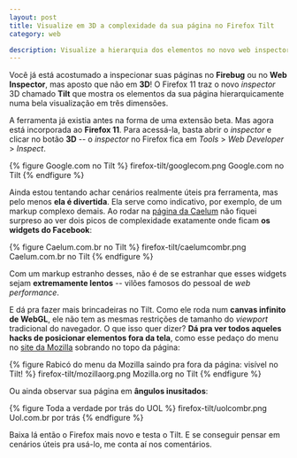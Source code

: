 ```yaml
---
layout: post
title: Visualize em 3D a complexidade da sua página no Firefox Tilt
category: web

description: Visualize a hierarquia dos elementos no novo web inspector do Firefox 11
---
```


Você já está acostumado a inspecionar suas páginas no **Firebug** ou no **Web Inspector**, mas aposto que não em **3D**! O Firefox 11 traz o novo *inspector* 3D chamado **Tilt** que mostra os elementos da sua página hierarquicamente numa bela visualização em três dimensões.

A ferramenta já existia antes na forma de uma extensão beta. Mas agora está incorporada ao **Firefox 11**. Para acessá-la, basta abrir o *inspector* e clicar no botão **3D** -- o *inspector* no Firefox fica em *Tools* > *Web Developer* > *Inspect*.

{% figure Google.com no Tilt %}
	firefox-tilt/googlecom.png 	Google.com no Tilt
{% endfigure %}

Ainda estou tentando achar cenários realmente úteis pra ferramenta, mas pelo menos **ela é divertida**. Ela serve como indicativo, por exemplo, de um markup complexo demais. Ao rodar na [página da Caelum](http://www.caelum.com.br) não fiquei surpreso ao ver dois picos de complexidade exatamente onde ficam **os widgets do Facebook**:

{% figure Caelum.com.br no Tilt %}
	firefox-tilt/caelumcombr.png 	Caelum.com.br no Tilt
{% endfigure %}

Com um markup estranho desses, não é de se estranhar que esses widgets sejam **extremamente lentos** -- vilões famosos do pessoal de *web performance*.

E dá pra fazer mais brincadeiras no Tilt. Como ele roda num **canvas infinito de WebGL**, ele não tem as mesmas restrições de tamanho do *viewport* tradicional do navegador. O que isso quer dizer? **Dá pra ver todos aqueles hacks de posicionar elementos fora da tela**, como esse pedaço do menu no [site da Mozilla](http://mozilla.org) sobrando no topo da página:

{% figure Rabicó do menu da Mozilla saindo pra fora da página: visível no Tilt! %}
	firefox-tilt/mozillaorg.png 	Mozilla.org no Tilt
{% endfigure %}

Ou ainda observar sua página em **ângulos inusitados**:

{% figure Toda a verdade por trás do UOL %}
	firefox-tilt/uolcombr.png 	Uol.com.br por trás
{% endfigure %}

Baixa lá então o Firefox mais novo e testa o Tilt. E se conseguir pensar em cenários úteis pra usá-lo, me conta aí nos comentários.
